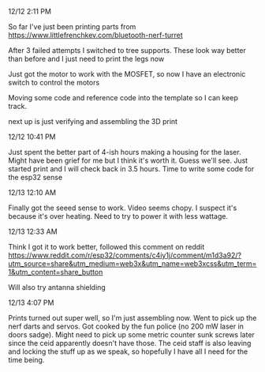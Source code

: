 12/12 2:11 PM

So far I've just been printing parts from https://www.littlefrenchkev.com/bluetooth-nerf-turret

After 3 failed attempts I switched to tree supports. These look way better than before and I just need to print the legs now

Just got the motor to work with the MOSFET, so now I have an electronic switch to control the motors

Moving some code and reference code into the template so I can keep track.

next up is just verifying and assembling the 3D print

12/12 10:41 PM

Just spent the better part of 4-ish hours making a housing for the laser. Might have been grief for me but I think it's worth it. Guess we'll see. Just started print and I will check back in 3.5 hours. Time to write some code for the esp32 sense

12/13 12:10 AM

Finally got the seeed sense to work. Video seems chopy. I suspect it's because it's over heating. Need to try to power it with less wattage.

12/13 12:33 AM

Think I got it to work better, followed this comment on reddit https://www.reddit.com/r/esp32/comments/c4iy1j/comment/m1d3a92/?utm_source=share&utm_medium=web3x&utm_name=web3xcss&utm_term=1&utm_content=share_button

Will also try antanna shielding

12/13 4:07 PM

Prints turned out super well, so I'm just assembling now. Went to pick up the nerf darts and servos. Got cooked by the fun police (no 200 mW laser in doors sadge). Might need to pick up some metric counter sunk screws later since the ceid apparently doesn't have those. The ceid staff is also leaving and locking the stuff up as we speak, so hopefully I have all I need for the time being.